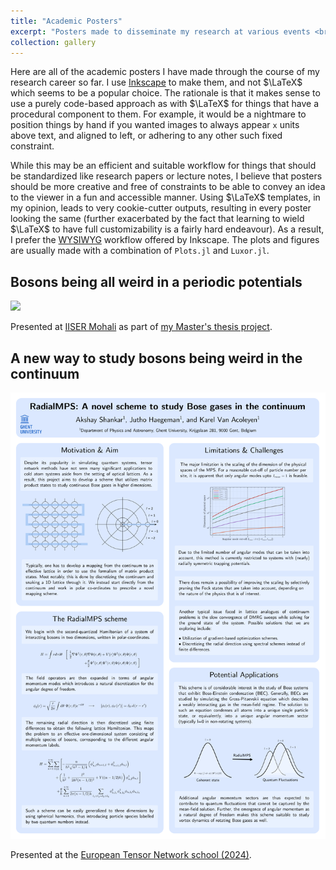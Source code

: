 ```yaml
---
title: "Academic Posters"
excerpt: "Posters made to disseminate my research at various events <br/><br/><img src='/images/thumbnails/inkscape.png' width='600'>"
collection: gallery
---
```

Here are all of the academic posters I have made through the course of my research career so far. I use [Inkscape](https://inkscape.org/) to make them, and not $\LaTeX$ which seems to be a popular choice. The rationale is that it makes sense to use a purely code-based approach as with $\LaTeX$ for things that have a procedural component to them. For example, it would be a nightmare to position things by hand if you wanted images to always appear `x` units above text, and aligned to left, or adhering to any other such fixed constraint.

While this may be an efficient and suitable workflow for things that should be standardized like research papers or lecture notes, I believe that posters should be more creative and free of constraints to be able to convey an idea to the viewer in a fun and accessible manner. Using $\LaTeX$ templates, in my opinion, leads to very cookie-cutter outputs, resulting in every poster looking the same (further exacerbated by the fact that learning to wield $\LaTeX$ to have full customizability is a fairly hard endeavour). As a result, I prefer the [WYSIWYG](https://en.wikipedia.org/wiki/WYSIWYG) workflow offered by Inkscape. The plots and figures are usually made with a combination of `Plots.jl` and `Luxor.jl`.


## Bosons being all weird in a periodic potentials

<img src='/images/misc/PRJ502-poster.png' width=900>

Presented at [IISER Mohali](https://www.iisermohali.ac.in/) as part of [my Master's thesis project](/files/MS18117_PRJ502.pdf).

## A new way to study bosons being weird in the continuum

<img src='/images/misc/RadialMPS-poster.png' width=900>

Presented at the [European Tensor Network school (2024)](https://indico.dfa.unipd.it/event/1006/overview).
